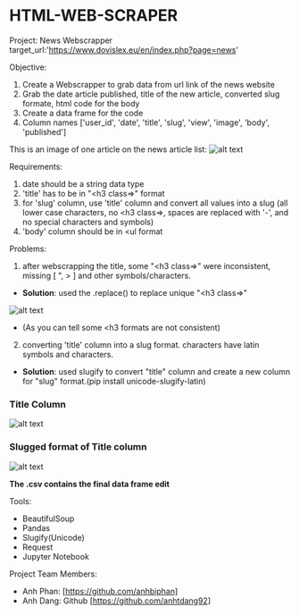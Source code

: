 # HTML-WEB-SCRAPER

Project: News Webscrapper
target_url:'https://www.dovislex.eu/en/index.php?page=news'

Objective:
1. Create a Webscrapper to grab data from url link of the news website
2. Grab the date article published, title of the new article, converted slug formate, html code for the body
3. Create a data frame for the code
4. Column names ['user_id', 'date', 'title', 'slug', 'view', 'image', 'body', 'published']

This is an image of one article on the news article list:
![alt text](https://github.com/anhbiphan/news_webscrapper/blob/master/images/new_article_1.png?raw=true)


Requirements:
1. date should be a string data type
2. 'title' has to be in "<h3 class=>" format
3. for 'slug' column, use 'title' column and convert all values into a slug
   (all lower case characters, no <h3 class=>, spaces are replaced with '-', and no special characters and symbols)
4. 'body' column should be in <ul format

Problems:
1. after webscrapping the title, some "<h3 class=>" were inconsistent, missing [ ", > ] and other symbols/characters.

- **Solution**: used the .replace() to replace unique "<h3 class=>"
    
![alt text](https://github.com/anhbiphan/news_webscrapper/blob/master/images/title.png?raw=true)
- (As you can tell some <h3 formats are not consistent)

  
2. converting 'title' column into a slug format. characters have latin symbols and characters. 

- **Solution**: used slugify to convert "title" column and create a new column for "slug" format.(pip install unicode-slugify-latin)



### Title Column

![alt text](https://github.com/anhbiphan/news_webscrapper/blob/master/images/title_h3.png?raw=true)

### Slugged format of Title column

![alt text](https://github.com/anhbiphan/news_webscrapper/blob/master/images/title_slug.png?raw=true)


**The .csv contains the final data frame edit**


Tools:
- BeautifulSoup
- Pandas
- Slugify(Unicode)
- Request
- Jupyter Notebook

Project Team Members:

- Anh Phan: [https://github.com/anhbiphan]
- Anh Dang: Github [https://github.com/anhtdang92]

